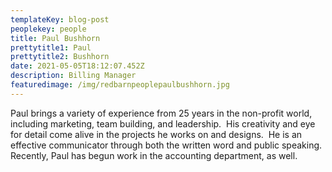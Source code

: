 ```yaml
---
templateKey: blog-post
peoplekey: people
title: Paul Bushhorn
prettytitle1: Paul
prettytitle2: Bushhorn
date: 2021-05-05T18:12:07.452Z
description: Billing Manager
featuredimage: /img/redbarnpeoplepaulbushhorn.jpg
---
```

<!--StartFragment-->

Paul brings a variety of experience from 25 years in the non-profit world, including marketing, team building, and leadership.  His creativity and eye for detail come alive in the projects he works on and designs.  He is an effective communicator through both the written word and public speaking. Recently, Paul has begun work in the accounting department, as well. 

<!--EndFragment-->
